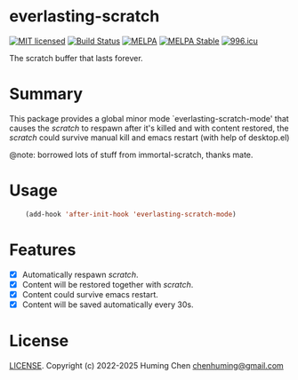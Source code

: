 # everlasting-scratch

[![MIT licensed](https://img.shields.io/badge/license-MIT-blue.svg)](COPYING.md)
[![Build Status](https://github.com/beacoder/everlasting-scratch/workflows/CI/badge.svg)](https://github.com/beacoder/everlasting-scratch/actions)
[![MELPA](https://melpa.org/packages/everlasting-scratch-badge.svg)](https://melpa.org/#/everlasting-scratch)
[![MELPA Stable](https://stable.melpa.org/packages/everlasting-scratch-badge.svg)](https://stable.melpa.org/#/everlasting-scratch)
[![996.icu](https://img.shields.io/badge/link-996.icu-red.svg)](https://996.icu)

The scratch buffer that lasts forever.

# Summary
This package provides a global minor mode `everlasting-scratch-mode'
that causes the *scratch* to respawn after it's killed and with content restored,
the *scratch* could survive manual kill and emacs restart (with help of desktop.el)

@note: borrowed lots of stuff from immortal-scratch, thanks mate.

# Usage


```lisp
    (add-hook 'after-init-hook 'everlasting-scratch-mode)
```

# Features

- [x] Automatically respawn *scratch*.
- [x] Content will be restored together with *scratch*.
- [x] Content could survive emacs restart.
- [x] Content will be saved automatically every 30s.

# License

[LICENSE](LICENSE). Copyright (c) 2022-2025 Huming Chen <chenhuming@gmail.com>
